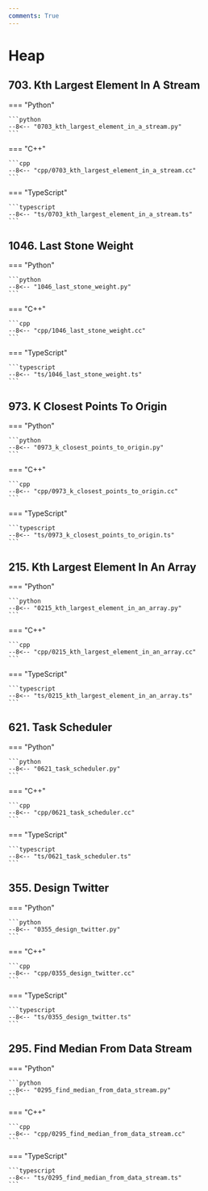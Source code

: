 ```yaml
---
comments: True
---
```


# Heap

## 703. Kth Largest Element In A Stream

=== "Python"

    ```python
    --8<-- "0703_kth_largest_element_in_a_stream.py"
    ```

=== "C++"

    ```cpp
    --8<-- "cpp/0703_kth_largest_element_in_a_stream.cc"
    ```

=== "TypeScript"

    ```typescript
    --8<-- "ts/0703_kth_largest_element_in_a_stream.ts"
    ```

## 1046. Last Stone Weight

=== "Python"

    ```python
    --8<-- "1046_last_stone_weight.py"
    ```

=== "C++"

    ```cpp
    --8<-- "cpp/1046_last_stone_weight.cc"
    ```

=== "TypeScript"

    ```typescript
    --8<-- "ts/1046_last_stone_weight.ts"
    ```

## 973. K Closest Points To Origin

=== "Python"

    ```python
    --8<-- "0973_k_closest_points_to_origin.py"
    ```

=== "C++"

    ```cpp
    --8<-- "cpp/0973_k_closest_points_to_origin.cc"
    ```

=== "TypeScript"

    ```typescript
    --8<-- "ts/0973_k_closest_points_to_origin.ts"
    ```

## 215. Kth Largest Element In An Array

=== "Python"

    ```python
    --8<-- "0215_kth_largest_element_in_an_array.py"
    ```

=== "C++"

    ```cpp
    --8<-- "cpp/0215_kth_largest_element_in_an_array.cc"
    ```

=== "TypeScript"

    ```typescript
    --8<-- "ts/0215_kth_largest_element_in_an_array.ts"
    ```

## 621. Task Scheduler

=== "Python"

    ```python
    --8<-- "0621_task_scheduler.py"
    ```

=== "C++"

    ```cpp
    --8<-- "cpp/0621_task_scheduler.cc"
    ```

=== "TypeScript"

    ```typescript
    --8<-- "ts/0621_task_scheduler.ts"
    ```

## 355. Design Twitter

=== "Python"

    ```python
    --8<-- "0355_design_twitter.py"
    ```

=== "C++"

    ```cpp
    --8<-- "cpp/0355_design_twitter.cc"
    ```

=== "TypeScript"

    ```typescript
    --8<-- "ts/0355_design_twitter.ts"
    ```

## 295. Find Median From Data Stream

=== "Python"

    ```python
    --8<-- "0295_find_median_from_data_stream.py"
    ```

=== "C++"

    ```cpp
    --8<-- "cpp/0295_find_median_from_data_stream.cc"
    ```

=== "TypeScript"

    ```typescript
    --8<-- "ts/0295_find_median_from_data_stream.ts"
    ```
